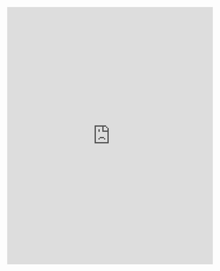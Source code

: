 <iframe
    src="https://player.twitch.tv/?dethridge"
    height="600"
    width="480"
    frameborder="0"
    scrolling="false"
    allowfullscreen="true">
</iframe>
